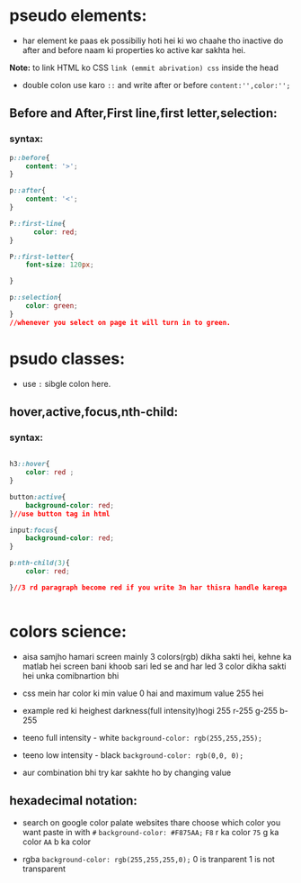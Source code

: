 # pseudo elements:

* har element ke paas ek possibiliy hoti hei ki wo chaahe tho inactive do after and before  naam ki  properties ko active kar sakhta hei.

**Note:** to link HTML ko CSS `link (emmit abrivation) css`
inside the head 

* double colon use karo `::` and write after or before `content:'',color:'';`

## Before and After,First line,first letter,selection:

### syntax:

```css
p::before{
    content: '>';
}

p::after{
    content: '<';
}

P::first-line{
      color: red;
}

P::first-letter{
    font-size: 120px;

}

p::selection{
    color: green;
}
//whenever you select on page it will turn in to green.

```
# psudo classes:

* use `:` sibgle colon here.

## hover,active,focus,nth-child:

### syntax:
```css

h3::hover{
    color: red ;
}

button:active{
    background-color: red;
}//use button tag in html

input:focus{
    background-color: red;
}

p:nth-child(3){
    color: red;

}//3 rd paragraph become red if you write 3n har thisra handle karega



```

# colors science:

* aisa samjho hamari screen mainly 3 colors(rgb) dikha sakti hei,
kehne ka matlab hei screen bani khoob sari led se and har led 3 color dikha sakti hei
unka comibnartion bhi 
* css mein har color ki min value 0 hai and maximum value 255 hei
* example red ki heighest darkness(full intensity)hogi 255 
r-255
g-255
b-255

* teeno full intensity - white `background-color: rgb(255,255,255);`

* teeno low intensity - black `background-color: rgb(0,0, 0);`

* aur combination bhi try kar sakhte ho by changing value

## hexadecimal notation:

* search on google color palate websites thare choose which color you want paste in with `#` `background-color: #F875AA;` 
`F8` r ka color
`75` g ka color
`AA` b ka color 

* rgba `background-color: rgb(255,255,255,0);` 0 is tranparent 1 is not transparent


